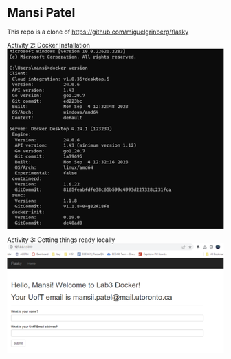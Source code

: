 # Mansi Patel 

This repo is a clone of https://github.com/miguelgrinberg/flasky

Activity 2: Docker Installation 
![Alt text](/images/lab3activity2.png)

Activity 3: Getting things ready locally
![Alt text](/images/lab3activity3.png)